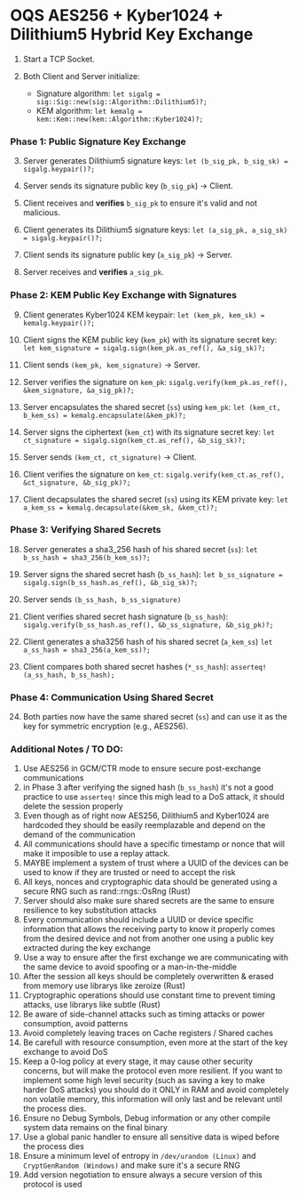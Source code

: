 # OQS AES256 + Kyber1024 + Dilithium5 Hybrid Key Exchange

1. Start a TCP Socket.

2. Both Client and Server initialize:
    - Signature algorithm: `let sigalg = sig::Sig::new(sig::Algorithm::Dilithium5)?;`
    - KEM algorithm: `let kemalg = kem::Kem::new(kem::Algorithm::Kyber1024)?;`

### Phase 1: Public Signature Key Exchange

3. Server generates Dilithium5 signature keys:
    `let (b_sig_pk, b_sig_sk) = sigalg.keypair()?;`

4. Server sends its signature public key (`b_sig_pk`) -> Client.

5. Client receives and **verifies** `b_sig_pk` to ensure it's valid and not malicious.

6. Client generates its Dilithium5 signature keys:
    `let (a_sig_pk, a_sig_sk) = sigalg.keypair()?;`

7. Client sends its signature public key (`a_sig_pk`) -> Server.

8. Server receives and **verifies** `a_sig_pk`.

### Phase 2: KEM Public Key Exchange with Signatures

9. Client generates Kyber1024 KEM keypair:
    `let (kem_pk, kem_sk) = kemalg.keypair()?;`

10. Client signs the KEM public key (`kem_pk`) with its signature secret key:
    `let kem_signature = sigalg.sign(kem_pk.as_ref(), &a_sig_sk)?;`

11. Client sends `(kem_pk, kem_signature)` -> Server.

12. Server verifies the signature on `kem_pk`:
    `sigalg.verify(kem_pk.as_ref(), &kem_signature, &a_sig_pk)?;`

13. Server encapsulates the shared secret (`ss`) using `kem_pk`:
    `let (kem_ct, b_kem_ss) = kemalg.encapsulate(&kem_pk)?;`

14. Server signs the ciphertext (`kem_ct`) with its signature secret key:
    `let ct_signature = sigalg.sign(kem_ct.as_ref(), &b_sig_sk)?;`

15. Server sends `(kem_ct, ct_signature)` -> Client.

16. Client verifies the signature on `kem_ct`:
    `sigalg.verify(kem_ct.as_ref(), &ct_signature, &b_sig_pk)?;`

17. Client decapsulates the shared secret (`ss`) using its KEM private key:
    `let a_kem_ss = kemalg.decapsulate(&kem_sk, &kem_ct)?;`

### Phase 3: Verifying Shared Secrets

18. Server generates a sha3_256 hash of his shared secret (`ss`):
    `let b_ss_hash = sha3_256(b_kem_ss)?;`

19. Server signs the shared secret hash (`b_ss_hash`):
    `let b_ss_signature = sigalg.sign(b_ss_hash.as_ref(), &b_sig_sk)?;`

20. Server sends `(b_ss_hash, b_ss_signature)`

21. Client verifies shared secret hash signature (`b_ss_hash`):
    `sigalg.verify(b_ss_hash.as_ref(), &b_ss_signature, &b_sig_pk)?;`

22. Client generates a sha3256 hash of his shared secret (`a_kem_ss`)
    `let a_ss_hash = sha3_256(a_kem_ss)?;`

23. Client compares both shared secret hashes (`*_ss_hash`):
    `asserteq!(a_ss_hash, b_ss_hash);`

### Phase 4: Communication Using Shared Secret

24. Both parties now have the same shared secret (`ss`) and can use it as the key for symmetric encryption (e.g., AES256).



### Additional Notes / TO DO:
1. Use AES256 in GCM/CTR mode to ensure secure post-exchange communications
2. in Phase 3 after verifying the signed hash (`b_ss_hash`) it's not a good practice to use `asserteq!` since this migh lead to a DoS attack, it should delete the session properly
3. Even though as of right now AES256, Dilithium5 and Kyber1024 are hardcoded they should be easily reemplazable and depend on the demand of the communication
4. All communications should have a specific timestamp or nonce that will make it imposible to use a replay attack.
5. MAYBE implement a system of trust where a UUID of the devices can be used to know if they are trusted or need to accept the risk
6. All keys, nonces and cryptographic data should be generated using a secure RNG such as rand::rngs::OsRng (Rust)
7. Server should also make sure shared secrets are the same to ensure resilience to key substitution attacks
8. Every communication should include a UUID or device specific information that allows the receiving party to know it properly comes from the desired device and not from another one using a public key extracted during the key exchange
9. Use a way to ensure after the first exchange we are communicating with the same device to avoid spoofing or a man-in-the-middle
10. After the session all keys should be completely overwritten & erased from memory use librarys like zeroize (Rust)
11. Cryptographic operations should use constant time to prevent timing attacks, use librarys like subtle (Rust)
12. Be aware of side-channel attacks such as timing attacks or power consumption, avoid patterns
13. Avoid completely leaving traces on Cache registers / Shared caches
14. Be carefull with resource consumption, even more at the start of the key exchange to avoid DoS
15. Keep a 0-log policy at every stage, it may cause other security concerns, but will make the protocol even more resilient. If you want to implement some high level security (such as saving a key to make harder DoS attacks) you should do it ONLY in RAM and avoid completely non volatile memory, this information will only last and be relevant until the process dies.
16. Ensure no Debug Symbols, Debug information or any other compile system data remains on the final binary
17. Use a global panic handler to ensure all sensitive data is wiped before the process dies
18. Ensure a minimum level of entropy in `/dev/urandom (Linux)` and `CryptGenRandom (Windows)` and make sure it's a secure RNG
19. Add version negotiation to ensure always a secure version of this protocol is used